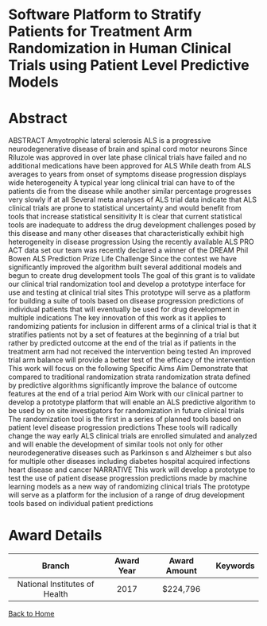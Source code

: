 
Software Platform to Stratify Patients for Treatment Arm Randomization in Human Clinical Trials using Patient Level Predictive Models
=====================================================================================================================================

# Abstract


ABSTRACT
Amyotrophic lateral sclerosis  ALS  is a progressive neurodegenerative disease of brain and spinal cord motor
neurons  Since Riluzole was approved in       over    late phase clinical trials have failed and no additional
medications have been approved for ALS  While death from ALS averages   to   years from onset of
symptoms  disease progression displays wide heterogeneity  A typical year long clinical trial can have    to
    of the patients die from the disease while another similar percentage progresses very slowly if at all 
Several meta analyses of ALS trial data indicate that ALS clinical trials are prone to statistical uncertainty and
would benefit from tools that increase statistical sensitivity  It is clear that current statistical tools are
inadequate to address the drug development challenges posed by this disease and many other diseases that
characteristically exhibit high heterogeneity in disease progression 
Using the recently available ALS PRO ACT data set  our team was recently declared a winner of the DREAM
Phil Bowen ALS Prediction Prize Life Challenge  Since the contest  we have significantly improved the
algorithm  built several additional models and begun to create drug development tools  The goal of this grant is
to validate our clinical trial randomization tool and develop a prototype interface for use and testing at clinical
trial sites  This prototype will serve as a platform for building a suite of tools based on disease progression
predictions of individual patients that will eventually be used for drug development in multiple indications 
The key innovation of this work  as it applies to randomizing patients for inclusion in different arms of a clinical
trial is that it stratifies patients not by a set of features at the beginning of a trial  but rather by predicted
outcome at the end of the trial as if patients in the treatment arm had not received the intervention being
tested  An improved trial arm balance will provide a better test of the efficacy of the intervention 
This work will focus on the following Specific Aims 
Aim    Demonstrate that  compared to traditional randomization strata  randomization strata defined by
predictive algorithms significantly improve the balance of outcome features at the end of a trial period 
Aim    Work with our clinical partner to develop a prototype platform that will enable an ALS predictive
algorithm to be used by on site investigators for randomization in future clinical trials 
The randomization tool is the first in a series of planned tools based on patient level disease progression
predictions  These tools will radically change the way early ALS clinical trials are enrolled  simulated and
analyzed and will enable the development of similar tools  not only for other neurodegenerative diseases such
as Parkinson s and Alzheimer s  but also for multiple other diseases including diabetes  hospital acquired
infections  heart disease and cancer NARRATIVE
This work will develop a prototype to test the use of patient disease progression predictions made by machine
learning models as a new way of randomizing clinical trials  The prototype will serve as a platform for the
inclusion of a range of drug development tools based on individual patient predictions  

# Award Details

|Branch|Award Year|Award Amount|Keywords|
| :---: | :---: | :---: | :---: |
|National Institutes of Health|2017|$224,796||
  
  


[Back to Home](https://github.com/chrischow/dod_sbir_awards/JH/#2483)